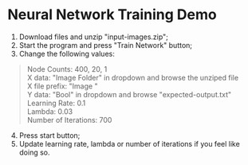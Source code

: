 # Neural Network Training Demo
1. Download files and unzip "input-images.zip";  
2. Start the program and press "Train Network" button;  
3. Change the following values:  
> Node Counts: 400, 20, 1  
> X data: "Image Folder" in dropdown and browse the unziped file  
> X file prefix: "Image "  
> Y data: "Bool" in dropdown and browse "expected-output.txt" 
> Learning Rate: 0.1  
> Lambda: 0.03   
> Number of Iterations: 700   
4. Press start button;  
5. Update learning rate, lambda or number of iterations if you feel like doing so.